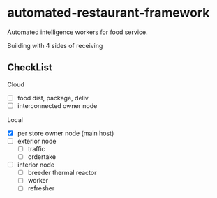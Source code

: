 # automated-restaurant-framework
Automated intelligence workers for food service.

Building with 4 sides of receiving


## CheckList
Cloud
- [ ] food dist, package, deliv
- [ ] interconnected owner node

Local
- [x] per store owner node (main host)
- [ ] exterior node
  - [ ] traffic
  - [ ] ordertake
- [ ] interior node
  - [ ] breeder thermal reactor
  - [ ] worker
  - [ ] refresher
